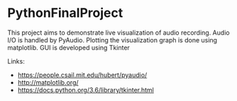 # PythonFinalProject

This project aims to demonstrate live visualization of audio recording.
Audio I/O is handled by PyAudio.
Plotting the visualization graph is done using matplotlib.
GUI is developed using Tkinter

Links:
* https://people.csail.mit.edu/hubert/pyaudio/
* http://matplotlib.org/
* https://docs.python.org/3.6/library/tkinter.html
